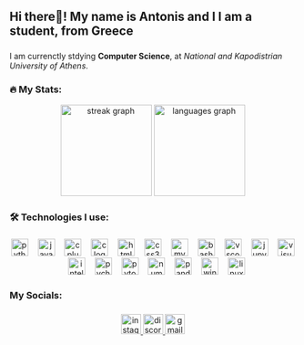 <h2 align="left">Hi there👋! My name is Antonis and I I am a student, from Greece</h2>

###

<p align="left">I am currenctly stdying <b>Computer Science</b>, at <i>National and Kapodistrian University of Athens</i>.</p>

###

<h3 align="left">🔥 My Stats: </h3>

<div align="center">
  <img src="https://streak-stats.demolab.com?user=AntonisZks&locale=en&mode=weekly&theme=dark&hide_border=false&border_radius=4&date_format=j%20M%5B%20Y%5D" height="160" alt="streak graph"  />
  <img src="https://github-readme-stats.vercel.app/api/top-langs?username=AntonisZks&locale=en&hide_title=false&layout=compact&card_width=320&langs_count=7&theme=dark&hide_border=false&custom_title=Languages%20I%20use" height="160" alt="languages graph"  />
</div>

###

<h3 align="left">🛠 Technologies I use:</h3>

###

<div align="center">
  <img src="https://skillicons.dev/icons?i=py" height="30" alt="python logo"  />
  <img width="9" />
  <img src="https://skillicons.dev/icons?i=java" height="30" alt="java logo"  />
  <img width="9" />
  <img src="https://cdn.jsdelivr.net/gh/devicons/devicon/icons/cplusplus/cplusplus-original.svg" height="30" alt="cplusplus logo"  />
  <img width="9" />
  <img src="https://cdn.simpleicons.org/c/A8B9CC" height="30" alt="c logo"  />
  <img width="9" />
  <img src="https://cdn.jsdelivr.net/gh/devicons/devicon/icons/html5/html5-original.svg" height="30" alt="html5 logo"  />
  <img width="9" />
  <img src="https://skillicons.dev/icons?i=css" height="30" alt="css3 logo"  />
  <img width="9" />
  <img src="https://skillicons.dev/icons?i=mysql" height="30" alt="mysql logo"  />
  <img width="9" />
  <img src="https://skillicons.dev/icons?i=bash" height="30" alt="bash logo"  />
  <img width="9" />
  <img src="https://skillicons.dev/icons?i=vscode" height="30" alt="vscode logo"  />
  <img width="9" />
  <img src="https://cdn.jsdelivr.net/gh/devicons/devicon/icons/jupyter/jupyter-original.svg" height="30" alt="jupyter logo"  />
  <img width="9" />
  <img src="https://skillicons.dev/icons?i=visualstudio" height="30" alt="visualstudio logo"  />
  <img width="9" />
  <img src="https://skillicons.dev/icons?i=idea" height="30" alt="intellijidea logo"  />
  <img width="9" />
  <img src="https://cdn.jsdelivr.net/gh/devicons/devicon/icons/pycharm/pycharm-original.svg" height="30" alt="pycharm logo"  />
  <img width="9" />
  <img src="https://skillicons.dev/icons?i=pytorch" height="30" alt="pytorch logo"  />
  <img width="9" />
  <img src="https://cdn.jsdelivr.net/gh/devicons/devicon/icons/numpy/numpy-original.svg" height="30" alt="numpy logo"  />
  <img width="9" />
  <img src="https://cdn.jsdelivr.net/gh/devicons/devicon/icons/pandas/pandas-original.svg" height="30" alt="pandas logo"  />
  <img width="9" />
  <img src="https://cdn.jsdelivr.net/gh/devicons/devicon/icons/windows8/windows8-original.svg" height="30" alt="windows8 logo"  />
  <img width="9" />
  <img src="https://skillicons.dev/icons?i=linux" height="30" alt="linux logo"  />
</div>

###

<h3 align="left">My Socials:</h3>

###

<div align="center">
  <a href="https://www.instagram.com/antonis_zks/" target="_blank">
    <img src="https://img.shields.io/static/v1?message=Instagram&logo=instagram&label=&color=E4405F&logoColor=white&labelColor=&style=for-the-badge" height="35" alt="instagram logo"  />
  </a>
  <a href="https://discord.com/channels/@_antonis_zks_" target="_blank">
    <img src="https://img.shields.io/static/v1?message=Discord&logo=discord&label=&color=7289DA&logoColor=white&labelColor=&style=for-the-badge" height="35" alt="discord logo"  />
  </a>
  <a href="antoniszikas2003@gmail.com" target="_blank">
    <img src="https://img.shields.io/static/v1?message=Gmail&logo=gmail&label=&color=D14836&logoColor=white&labelColor=&style=for-the-badge" height="35" alt="gmail logo"  />
  </a>
</div>

###
